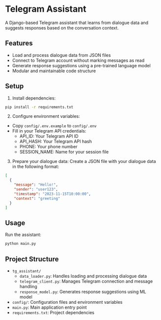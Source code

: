 # Telegram Assistant

A Django-based Telegram assistant that learns from dialogue data and suggests responses based on the conversation context.

## Features

- Load and process dialogue data from JSON files
- Connect to Telegram account without marking messages as read
- Generate response suggestions using a pre-trained language model
- Modular and maintainable code structure

## Setup

1. Install dependencies:
```bash
pip install -r requirements.txt
```

2. Configure environment variables:
- Copy `config/.env.example` to `config/.env`
- Fill in your Telegram API credentials:
  - API_ID: Your Telegram API ID
  - API_HASH: Your Telegram API hash
  - PHONE: Your phone number
  - SESSION_NAME: Name for your session file

3. Prepare your dialogue data:
Create a JSON file with your dialogue data in the following format:
```json
[
  {
    "message": "Hello!",
    "sender": "user123",
    "timestamp": "2023-11-15T10:00:00",
    "context": "greeting"
  }
]
```

## Usage

Run the assistant:
```bash
python main.py
```

## Project Structure

- `tg_assistant/`
  - `data_loader.py`: Handles loading and processing dialogue data
  - `telegram_client.py`: Manages Telegram connection and message handling
  - `response_model.py`: Generates response suggestions using ML model
- `config/`: Configuration files and environment variables
- `main.py`: Main application entry point
- `requirements.txt`: Project dependencies